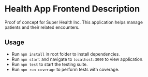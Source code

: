 # Health App Frontend Description
Proof of concept for Super Health Inc. This application helps manage patients and their related encounters.

## Usage
* Run `npm install` in root folder to install dependencies.
* Run `npm start` and navigate to `localhost:3000` to view application.
* Run `npm test` to start the testing suite.
* Run `npm run coverage` to perform tests with coverage.



